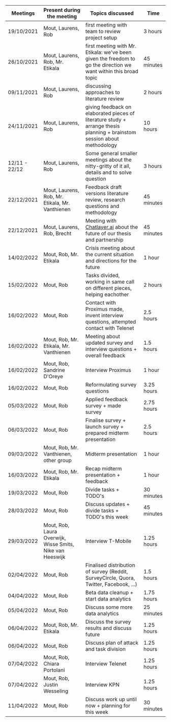 | Meetings      | Present during the meeting                                | Topics discussed                                                                                                         | Time       |
| ------------- | --------------------------------------------------------- | ------------------------------------------------------------------------------------------------------------------------ | ---------- |
| 19/10/2021    | Mout, Laurens, Rob                                        | first meeting with team to review project setup                                                                          | 3 hours    |
| 26/10/2021    | Mout, Laurens, Rob, Mr. Etikala                           | first meeting with Mr. Etikala: we've been given the freedom to go the direction we want within this broad topic         | 45 minutes |
| 09/11/2021    | Mout, Laurens, Rob                                        | discussing approaches to literature review                                                                               | 2 hours    |
| 24/11/2021    | Mout, Laurens, Rob                                        | giving feedback on elaborated pieces of literature study + arrange thesis planning + brainstom session about methodology | 10 hours   |
| 12/11 - 22/12 | Mout, Laurens, Rob                                        | Some general smaller meetings about the nitty-gritty of it all, details and to solve question                            | 3 hours    |
| 22/12/2021    | Mout, Laurens, Rob, Mr. Etikala, Mr. Vanthienen           | Feedback draft versions literature review, research questions and methodology                                            | 45 minutes |
| 22/12/2021    | Mout, Laurens, Rob, Brecht                                | Meeting with [Chatlayer.ai](https://chatlayer.ai/) about the future of our thesis and partnership                        | 45 minutes |
| 14/02/2022    | Mout, Rob, Mr. Etikala                                    | Crisis meeting about the current situation and directions for the future                                                 | 1 hour     |
| 15/02/2022    | Mout, Rob                                                 | Tasks divided, working in same call on different pieces, helping eachother                                               | 2 hours    |
| 16/02/2022    | Mout, Rob                                                 | Contact with Proximus made, invent interview questions, attempted contact with Telenet                                   | 2.5 hours  |
| 16/02/2022    | Mout, Rob, Mr. Etikala, Mr. Vanthienen                    | Meeting about updated survey and interview questions + overall feedback                                                  | 1.5 hours  |
| 16/02/2022    | Mout, Rob, Sandrine D'Oreye                               | Interview Proximus                                                                                                       | 1 hour     |
| 16/02/2022    | Mout, Rob                                                 | Reformulating survey questions                                                                                           | 3.25 hours |
| 05/03/2022    | Mout, Rob                                                 | Applied feedback survey + made survey                                                                                    | 2.75 hours |
| 06/03/2022    | Mout, Rob                                                 | Finalise survey + launch survey + prepared midterm presentation                                                          | 2.5 hours  |
| 09/03/2022    | Mout, Rob, Mr. Vanthienen, other group                    | Midterm presentation                                                                                                     | 1 hour     |
| 16/03/2022    | Mout, Rob, Mr. Etikala                                    | Recap midterm presentation + feedback                                                                                    | 1 hour     |
| 19/03/2022    | Mout, Rob                                                 | Divide tasks + TODO's                                                                                                    | 30 minutes |
| 28/03/2022    | Mout, Rob                                                 | Discuss updates + divide tasks + TODO's this week                                                                        | 45 minutes |
| 29/03/2022    | Mout, Rob, Laura Overwijk, Wisse Smits, Nike van Heeswijk | Interview T-Mobile                                                                                                       | 1.25 hours |
| 02/04/2022    | Mout, Rob                                                 | Finalised distribution of survey (Reddit, SurveyCircle, Quora, Twitter, Facebook, ...)                                   | 1.5 hours  |
| 04/04/2022    | Mout, Rob                                                 | Beta data cleanup + start data analytics                                                                                 | 1.75 hours |
| 05/04/2022    | Mout, Rob                                                 | Discuss some more data analytics                                                                                         | 25 minutes |
| 06/04/2022    | Mout, Rob, Mr. Etikala                                    | Discuss the survey results and discuss future                                                                            | 1.25 hours |
| 06/04/2022    | Mout, Rob                                                 | Discuss plan of attack and task division                                                                                 | 1.25 hours |
| 07/04/2022    | Mout, Rob, Chiara Portolani                               | Interview Telenet			      	                                                                               | 1.25 hours |
| 07/04/2022    | Mout, Rob, Justin Wesseling                               | Interview KPN        			                                                                               | 1.25 hours |
| 11/04/2022    | Mout, Rob                                                 | Discuss work up until now + planning for this week                                                                       | 30 minutes |
